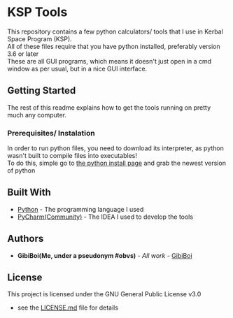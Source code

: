 # KSP Tools

This repository contains a few python calculators/ tools that I use in Kerbal Space Program (KSP).<br />
All of these files require that you have python installed, preferably version 3.6 or later<br />
These are all GUI programs, which means it doesn't just open in a cmd window as per usual, but in a nice GUI interface.

## Getting Started

The rest of this readme explains how to get the tools running on pretty much any computer.

### Prerequisites/ Instalation

In order to run python files, you need to download its interpreter, as python wasn't built to compile files into executables! <br />
To do this, simple go to <a href=https://www.python.org/downloads>the python install page</a> and grab the newest version of python

## Built With

* [Python](https://www.python.org/) - The programming language I used
* [PyCharm(Community)](https://www.jetbrains.com/pycharm/) - The IDEA I used to develop the tools

## Authors

* **GibiBoi(Me, under a pseudonym #obvs)** - *All work* - [GibiBoi](https://github.com/GibiBoi)

## License

This project is licensed under the GNU General Public License v3.0
 - see the [LICENSE.md](LICENSE) file for details
